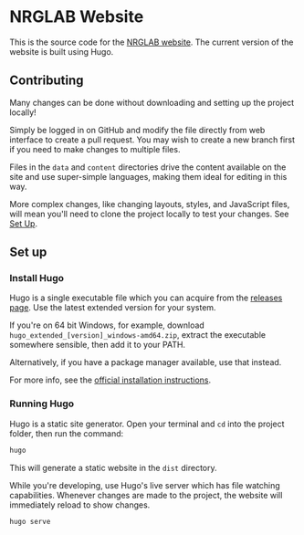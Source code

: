 # NRGLAB Website

This is the source code for the [NRGLAB website](https://nrglab.uk). The current version of the website is built using Hugo.

## Contributing

Many changes can be done without downloading and setting up the project locally!

Simply be logged in on GitHub and modify the file directly from web interface to create a pull request. You may wish to create a new branch first if you need to make changes to multiple files.

Files in the `data` and `content` directories drive the content available on the site and use super-simple languages, making them ideal for editing in this way.

More complex changes, like changing layouts, styles, and JavaScript files, will mean you'll need to clone the project locally to test your changes. See [Set Up](#set-up).

## Set up

### Install Hugo

Hugo is a single executable file which you can acquire from the [releases page](https://github.com/gohugoio/hugo/releases). Use the latest extended version for your system.

If you're on 64 bit Windows, for example, download `hugo_extended_[version]_windows-amd64.zip`, extract the executable somewhere sensible, then add it to your PATH.

Alternatively, if you have a package manager available, use that instead.

For more info, see the [official installation instructions](https://gohugo.io/getting-started/installing/).

### Running Hugo

Hugo is a static site generator. Open your terminal and `cd` into the project folder, then run the command:

```sh
hugo
```

This will generate a static website in the `dist` directory.

While you're developing, use Hugo's live server which has file watching capabilities. Whenever changes are made to the project, the website will immediately reload to show changes.

```sh
hugo serve
```
